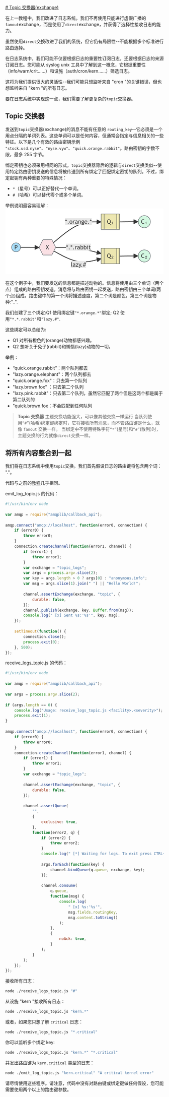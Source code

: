 [# Topic 交换器(exchange)](https://www.rabbitmq.com/tutorials/tutorial-five-javascript)

在上一教程中，我们改进了日志系统。我们不再使用只能进行虚假广播的`fanout`exchange，而是使用了`direct`exchange，并获得了选择性接收日志的能力。

虽然使用`direct`交换改进了我们的系统，但它仍有局限性--不能根据多个标准进行路由选择。

在日志系统中，我们可能不仅要根据日志的重要性订阅日志，还要根据日志的来源订阅日志。您可能从 syslog unix 工具中了解到这一概念，它根据重要性（info/warn/crit......）和设施（auth/cron/kern......）筛选日志。

这将为我们提供很大的灵活性--我们可能只想监听来自 "cron "的关键错误，但也想监听来自 "kern "的所有日志。

要在日志系统中实现这一点，我们需要了解更复杂的`topic`交换器。

## Topic 交换器

发送到`topic`交换器(exchange)的消息不能有任意的 `routing_key`--它必须是一个用点分隔的单词列表。这些单词可以是任何内容，但通常会指定与信息相关的一些特征。以下是几个有效的路由密钥示例 `"stock.usd.nyse"`、`"nyse.vyw"`、`"quick.orange.rabbit"`。路由密钥的字数不限，最多 255 字节。

绑定密钥也必须采用相同的形式。`topic`交换器背后的逻辑与`direct`交换类似--使用特定路由密钥发送的信息将被传送到所有绑定了匹配绑定密钥的队列。不过，绑定密钥有两种重要的特殊情况：

-   `*`（星号）可以正好替代一个单词。
-   `#`（哈希）可以替代零个或多个单词。

举例说明最容易理解：
![alt text](image-3.png)

在这个例子中，我们要发送的信息都是描述动物的。信息将使用由三个单词（两个点）组成的路由密钥发送。消息将与路由密钥一起发送，路由密钥由三个单词(两个点)组成。路由键中的第一个词将描述速度，第二个词是颜色，第三个词是物种:"<speed>.<colour>.<species>".

我们创建了三个绑定:Q1 使用绑定键`"*.orange.*"`绑定; Q2 使用`"*.*.rabbit"`和`"lazy.#"`.

这些绑定可以总结为:

-   Q1 对所有橙色的(orange)动物都感兴趣。
-   Q2 想听关于兔子(rabbit)和懒惰(lazy)动物的一切。

举例：

-   “quick.orange.rabbit”：两个队列都去
-   "lazy.orange.elephant"：两个队列都去
-   "quick.orange.fox"：只去第一个队列
-   "lazy.brown.fox" ：只去第二个队列
-   "lazy.pink.rabbit"：只去第二个队列，虽然它匹配了两个但是这两个都是属于第二队列的
-   "quick.brown.fox：不会匹配到任何队列

> **Topic 交换器**
> 主题交换功能强大，可以像其他交换一样运行
> 当队列使用`“#”`(哈希)绑定键绑定时，它将接收所有消息，而不管路由键是什么，就像 `fanout` 交换一样。
> 当绑定中不使用特殊字符`“*”`(星号)和`“#”`(散列)时，主题交换的行为就像`direct`交换一样。

## 将所有内容整合到一起

我们将在日志系统中使用`topic`交换。我们首先假设日志的路由键将包含两个词： "<facility>.<severity>"。

代码与之前的[教程](./路由.md)几乎相同。

emit_log_topic.js 的代码：

```javascript
#!/usr/bin/env node

var amqp = require("amqplib/callback_api");

amqp.connect("amqp://localhost", function(error0, connection) {
    if (error0) {
        throw error0;
    }
    connection.createChannel(function(error1, channel) {
        if (error1) {
            throw error1;
        }
        var exchange = "topic_logs";
        var args = process.argv.slice(2);
        var key = args.length > 0 ? args[0] : "anonymous.info";
        var msg = args.slice(1).join(" ") || "Hello World!";

        channel.assertExchange(exchange, "topic", {
            durable: false,
        });
        channel.publish(exchange, key, Buffer.from(msg));
        console.log(" [x] Sent %s:'%s'", key, msg);
    });

    setTimeout(function() {
        connection.close();
        process.exit(0);
    }, 500);
});
```

receive_logs_topic.js 的代码：

```javascript
#!/usr/bin/env node

var amqp = require("amqplib/callback_api");

var args = process.argv.slice(2);

if (args.length == 0) {
    console.log("Usage: receive_logs_topic.js <facility>.<severity>");
    process.exit(1);
}

amqp.connect("amqp://localhost", function(error0, connection) {
    if (error0) {
        throw error0;
    }
    connection.createChannel(function(error1, channel) {
        if (error1) {
            throw error1;
        }
        var exchange = "topic_logs";

        channel.assertExchange(exchange, "topic", {
            durable: false,
        });

        channel.assertQueue(
            "",
            {
                exclusive: true,
            },
            function(error2, q) {
                if (error2) {
                    throw error2;
                }
                console.log(" [*] Waiting for logs. To exit press CTRL+C");

                args.forEach(function(key) {
                    channel.bindQueue(q.queue, exchange, key);
                });

                channel.consume(
                    q.queue,
                    function(msg) {
                        console.log(
                            " [x] %s:'%s'",
                            msg.fields.routingKey,
                            msg.content.toString()
                        );
                    },
                    {
                        noAck: true,
                    }
                );
            }
        );
    });
});
```

接收所有日志：

```bash
node ./receive_logs_topic.js "#"
```

从设施 "kern "接收所有日志：

```bash
node ./receive_logs_topic.js "kern.*"
```

或者，如果您只想了解 `critical` 日志：

```bash
node ./receive_logs_topic.js "*.critical"
```

你可以监听多个绑定 key:

```bash
node ./receive_logs_topic.js "kern.*" "*.critical"
```

并发出路由键为 `kern.critical` 类型的日志：

```bash
node ./emit_log_topic.js "kern.critical" "A critical kernel error"
```

请尽情使用这些程序。请注意，代码中没有对路由键或绑定键做任何假设，您可能需要使用两个以上的路由键参数。
